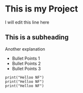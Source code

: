# This is my Project 
I will edit this line here 

## This is a subheading
Another explanation

* Bullet Points 1
* Bullet Points 2
* Bullet Points 3

``` three backticks initiate a code block
print("Helloo NF")
print("Helloo NF")
print("Helloo NF")
```


